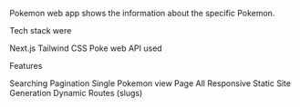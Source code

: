 Pokemon web app shows the information about the specific Pokemon.

Tech stack were

Next.js
Tailwind CSS
Poke web API used

Features

Searching
Pagination
Single Pokemon view Page
All Responsive
Static Site Generation
Dynamic Routes (slugs)